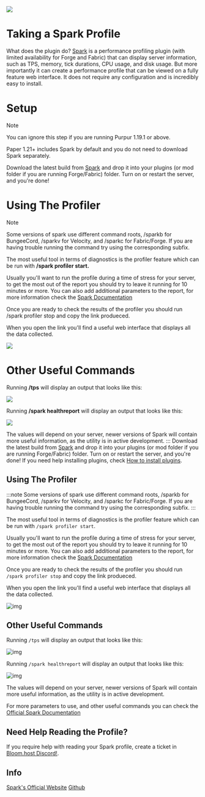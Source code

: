 ![](./image-1754209012077.png)

# Taking a Spark Profile

What does the plugin do?
[Spark](https://www.spigotmc.org/resources/spark.57242/) is a performance profiling plugin (with limited availability for Forge and Fabric) that can display server information, such as TPS, memory, tick durations, CPU usage, and disk usage. But more importantly it can create a performance profile that can be viewed on a fully feature web interface. It does not require any configuration and is incredibly easy to install.


# Setup

> [!NOTE]
> You can ignore this step if you are running Purpur 1.19.1 or above.
> 
> Paper 1.21+ includes Spark by default and you do not need to download Spark separately.
>

Download the latest build from [Spark](https://www.spigotmc.org/resources/spark.57242/) and drop it into your plugins (or mod folder if you are running Forge/Fabric) folder. Turn on or restart the server, and you're done!

# Using The Profiler

> [!NOTE]
> Some versions of spark use different command roots, /sparkb for BungeeCord, /sparkv for Velocity, and /sparkc for Fabric/Forge. If you are having trouble running the command try using the corresponding subfix.

The most useful tool in terms of diagnostics is the profiler feature which can be run with **/spark profiler start.**

Usually you'll want to run the profile during a time of stress for your server, to get the most out of the report you should try to leave it running for 10 minutes or more. You can also add additional parameters to the report, for more information check the [Spark Documentation](https://spark.lucko.me/docs/Command-Usage)

Once you are ready to check the results of the profiler you should run /spark profiler stop and copy the link produeced.

When you open the link you'll find a useful web interface that displays all the data collected.

![](./image-1754209294755.png)

# Other Useful Commands
Running **/tps** will display an output that looks like this:

![](./image-1754209310351.png)

Running **/spark healthreport** will display an output that looks like this:

![](./image-1754209348047.png)

The values will depend on your server, newer versions of Spark will contain more useful information, as the utility is in active development.
:::
Download the latest build from [Spark](https://spark.lucko.me/download) and drop it into your plugins (or mod folder if you are running Forge/Fabric) folder. Turn on or restart the server, and you're done! If you need help installing plugins, check [How to install plugins](/installing-plugins).

## Using The Profiler

:::note
Some versions of spark use different command roots, /sparkb for BungeeCord, /sparkv for Velocity, and /sparkc for Fabric/Forge. If you are having trouble running the command try using the corresponding subfix. 
:::

The most useful tool in terms of diagnostics is the profiler feature which can be run with `/spark profiler start`.

Usually you'll want to run the profile during a time of stress for your server, to get the most out of the report you should try to leave it running for 10 minutes or more. You can also add additional parameters to the report, for more information check the [Spark Documentation](https://spark.lucko.me/docs/Command-Usage)

Once you are ready to check the results of the profiler you should run `/spark profiler stop` and copy the link produeced.

When you open the link you'll find a useful web interface that displays all the data collected.

![img](/running_a_server/spark/1.png)

## Other Useful Commands

Running `/tps` will display an output that looks like this:

![img](/running_a_server/spark/2.png)

Running `/spark healthreport` will display an output that looks like this:

![img](/running_a_server/spark/3.png)

The values will depend on your server, newer versions of Spark will contain more useful information, as the utility is in active development.

For more parameters to use, and other useful commands you can check the [Official Spark Documentation](https://spark.lucko.me/docs/Command-Usage)

## Need Help Reading the Profile?

If you require help with reading your Spark profile, create a ticket in [Bloom.host Discord!](https://discord.gg/bloom).

## Info

[Spark's Official Website](https://spark.lucko.me/)
[Github](https://github.com/lucko/spark)
